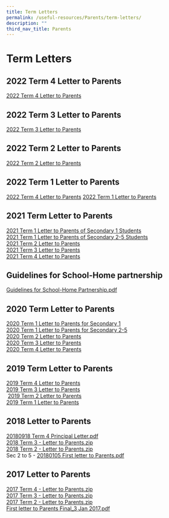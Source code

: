 ```yaml
---
title: Term Letters
permalink: /useful-resources/Parents/term-letters/
description: ""
third_nav_title: Parents
---
```

# Term Letters

## 2022 Term 4 Letter to Parents

<a href="/files/Useful%20Resources/Parents/Term%20letters/20220919%20Term%204%20Principal%20Letter%20v2.pdf" target="_blank">2022 Term 4 Letter to Parents</a>

## 2022 Term 3 Letter to Parents

<a href="/files/Useful%20Resources/Parents/Term%20letters/20220624%20Term%203%20Principal%20Letter.pdf" target="_blank">2022 Term 3 Letter to Parents</a>


## 2022 Term 2 Letter to Parents
<a href="/files/Useful%20Resources/Parents/Term%20letters/20220325%20Term%202%20Principal%20Letter.pdf" target="_blank">2022 Term 2 Letter to Parents</a>

## 2022 Term 1 Letter to Parents
<a href="/files/Useful%20Resources/Parents/Term%20letters/" target="_blank">2022 Term 4 Letter to Parents</a>
[2022 Term 1 Letter to Parents](https://www.bukitbatoksec.moe.edu.sg/qql/slot/u537/Useful%20Resources/Parents/Term%20Letters/2022/20220105%20First%20letter%20to%20Parents.pdf)

## 2021 Term Letter to Parents

[2021 Term 1 Letter to Parents of Secondary 1 Students](https://bukitbatoksec.moe.edu.sg/qql/slot/u537/Useful%20Resources/Letter%20to%20Parents/2021/20210104%20First%20letter%20to%20Parents%20Sec%201.pdf)   
[2021 Term 1 Letter to Parents of Secondary 2-5 Students](https://bukitbatoksec.moe.edu.sg/qql/slot/u537/Useful%20Resources/Letter%20to%20Parents/2021/20210104%20First%20letter%20to%20Parents%20Sec%202-5.pdf)   
[2021 Term 2 Letter to Parents](https://www.bukitbatoksec.moe.edu.sg/qql/slot/u537/Useful%20Resources/Letter%20to%20Parents/2021/20210329%20Second%20letter%20to%20Parents.pdf)  
[2021 Term 3 Letter to Parents](https://www.bukitbatoksec.moe.edu.sg/qql/slot/u537/Useful%20Resources/Letter%20to%20Parents/2021/2021%20Term%203%20Letter%20to%20Parents.pdf)  
[2021 Term 4 Letter to Parents](https://www.bukitbatoksec.moe.edu.sg/qql/slot/u537/Useful%20Resources/Letter%20to%20Parents/2021/20210920%20Fourth%20Letter%20to%20Parents%201.pdf)  

## Guidelines for School-Home partnership

[Guidelines for School-Home Partnership.pdf](https://bukitbatoksec.moe.edu.sg/qql/slot/u537/Our%20Partners/Parents/Guidelines%20for%20School-Home%20Partnership.pdf)

## 2020 Term Letter to Parents

[2020 Term 1 Letter to Parents for Secondary 1](https://bukitbatoksec.moe.edu.sg/qql/slot/u537/Parents%20Letter/2020/2020%20Term%201%20Letter%20to%20Parents%20(Sec%201).pdf)  
[2020 Term 1 Letter to Parents for Secondary 2-5](https://bukitbatoksec.moe.edu.sg/qql/slot/u537/Parents%20Letter/2020/2020%20Term%201%20Letter%20to%20Parents%20(Sec%202-5).pdf)  
[2020 Term 2 Letter to Parents](https://bukitbatoksec.moe.edu.sg/qql/slot/u537/Useful%20Resources/Letter%20to%20Parents/2020/20200323%20Term%202%20Principal%20Letter.pdf)   
[2020 Term 3 Letter to Parents](https://bukitbatoksec.moe.edu.sg/qql/slot/u537/Useful%20Resources/Letter%20to%20Parents/2020/20200602%20Term%203%20Principal%20Letter.pdf)   
[2020 Term 4 Letter to Parents](https://bukitbatoksec.moe.edu.sg/qql/slot/u537/Useful%20Resources/Letter%20to%20Parents/2020/BBSS%20Term%204%20Principal%20Letter%202020.pdf)   

## 2019 Term Letter to Parents

[2019 Term 4 Letter to Parents](https://bukitbatoksec.moe.edu.sg/qql/slot/u537/Parents%20Letter/2019/20190924%20Term%204%20Principal%20Letter.pdf)  
[2019 Term 3 Letter to Parents](https://bukitbatoksec.moe.edu.sg/qql/slot/u537/Parents%20Letter/2019/20190709%20Term%203%20Principal%20Letter.pdf)  
 [2019 Term 2 Letter to Parents](https://bukitbatoksec.moe.edu.sg/qql/slot/u537/Parents%20Letter/2019/2019%20-%20Term%202%20pdf.zip)  
[2019 Term 1 Letter to Parents](https://bukitbatoksec.moe.edu.sg/qql/slot/u537/Parents%20Letter/2019/2019_01_04%20-%20First%20Letter%20to%20Parents.zip)   

## 2018 Letter to Parents

[20180918 Term 4 Principal Letter.pdf](https://bukitbatoksec-moe-edu-sg-admin.cwp.sg/qql/slot/u537/Parents%20Letter/2018/20180918%20Term%204%20Principal%20Letter.pdf)  
[2018 Term 3 - Letter to Parents.zip](https://bukitbatoksec-moe-edu-sg-admin.cwp.sg/qql/slot/u537/Parents%20Letter/2018/2018%20Term%203%20-%20Letter%20to%20Parents.zip)   
[2018 Term 2 - Letter to Parents.zip](https://bukitbatoksec-moe-edu-sg-admin.cwp.sg/qql/slot/u537/Parents%20Letter/2018/2018%20Term%202%20-%20Letter%20to%20Parents.zip)  
Sec 2 to 5 - [20180105 First letter to Parents.pdf](https://bukitbatoksec-moe-edu-sg-admin.cwp.sg/qql/slot/u537/Parents%20Letter/2018/20180105%20First%20letter%20to%20Parents.pdf)  

## 2017 Letter to Parents

[2017 Term 4 - Letter to Parents.zip](https://bukitbatoksec-moe-edu-sg-admin.cwp.sg/qql/slot/u537/Our%20Partners/Parents/20170911%20Term%204%20Principal%20Letter.zip)  
[2017 Term 3 - Letter to Parents.zip](https://bukitbatoksec-moe-edu-sg-admin.cwp.sg/qql/slot/u537/Our%20Partners/Parents/20170705%20Term%203%20Principal%20Letter.zip)  
[2017 Term 2 - Letter to Parents.zip](https://bukitbatoksec-moe-edu-sg-admin.cwp.sg/qql/slot/u537/Our%20Partners/Parents/20170328%20Term%202%20Principal%20Letter.zip)  
[First letter to Parents Final\_3 Jan 2017.pdf](https://bukitbatoksec-moe-edu-sg-admin.cwp.sg/qql/slot/u537/Announcements/2017/Letter%20to%20parents/Term%201/20170103%20-%20First%20letter%20to%20Parents_Final.pdf)